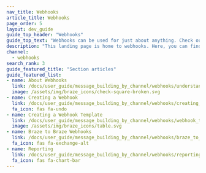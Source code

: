 ```yaml
---
nav_title: Webhooks
article_title: Webhooks
page_order: 5
layout: dev_guide
guide_top_header: "Webhooks"
guide_top_text: "Webhooks can be used for just about anything. Check out the following articles and get flexible with your sending."
description: "This landing page is home to webhooks. Here, you can find articles on creating webhooks, creating webhook templates, and Braze to Braze webhooks."
channel:
  - webhooks
search_rank: 3
guide_featured_title: "Section articles"
guide_featured_list:
- name: About Webhooks
  link: /docs/user_guide/message_building_by_channel/webhooks/understanding_webhooks/
  image: /assets/img/braze_icons/check-square-broken.svg
- name: Creating a Webhook
  link: /docs/user_guide/message_building_by_channel/webhooks/creating_a_webhook/
  fa_icon: fas fa-undo
- name: Creating a Webhook Template
  link: /docs/user_guide/message_building_by_channel/webhooks/webhook_template/
  image: /assets/img/braze_icons/table.svg
- name: Braze to Braze Webhooks
  link: /docs/user_guide/message_building_by_channel/webhooks/braze_to_braze_webhooks/
  fa_icon: fas fa-exchange-alt
- name: Reporting
  link: /docs/user_guide/message_building_by_channel/webhooks/reporting/
  fa_icon: fas fa-chart-bar
---
```

